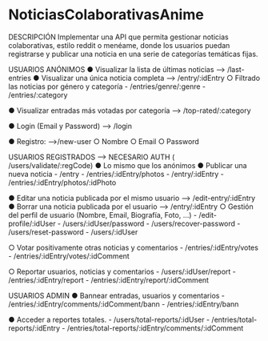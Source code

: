 # NoticiasColaborativasAnime

DESCRIPCIÓN
Implementar una API que permita gestionar noticias colaborativas, estilo reddit o menéame,
donde los usuarios puedan registrarse y publicar una noticia en una serie de categorías
temáticas fijas.

USUARIOS ANÓNIMOS
● Visualizar la lista de últimas noticias --> /last-entries
● Visualizar una única noticia completa --> /entry/:idEntry
○ Filtrado las noticias por género y categoría
    - /entries/genre/:genre
    - /entries/:category

● Visualizar entradas más votadas por categoría --> /top-rated/:category

● Login (Email y Password) --> /login

● Registro: -->/new-user
○ Nombre
○ Email
○ Password

USUARIOS REGISTRADOS --> NECESARIO AUTH ( /users/validate/:regCode) 
● Lo mismo que los anónimos
● Publicar una nueva noticia 
    - /entry
    - /entries/:idEntry/photos
    - /entry/:idEntry
    - /entries/:idEntry/photos/:idPhoto

● Editar una noticia publicada por el mismo usuario --> /edit-entry/:idEntry
● Borrar una noticia publicada por el usuario --> /entry/:idEntry
○ Gestión del perfil de usuario (Nombre, Email, Biografía, Foto, ...) 
    - /edit-profile/:idUser
    - /users/:idUser/password
    - /users/recover-password
    - /users/reset-password
    - /users/:idUser
    
○ Votar positivamente otras noticias y comentarios
    - /entries/:idEntry/votes
    - /entries/:idEntry/votes/:idComment

○ Reportar usuarios, noticias y comentarios
    - /users/:idUser/report
    - /entries/:idEntry/report
    - /entries/:idEntry/report/:idComment

USUARIOS ADMIN
● Bannear entradas, usuarios y comentarios
    - /entries/:idEntry/comments/:idComment/bann
    - /entries/:idEntry/bann

● Acceder a reportes totales.
    - /users/total-reports/:idUser
    - /entries/total-reports/:idEntry
    - /entries/total-reports/:idEntry/comments/:idComment

